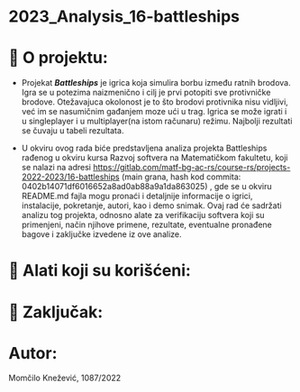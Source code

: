 # 2023_Analysis_16-battleships

# :memo: O projektu:
- Projekat ***Battleships*** je igrica koja simulira borbu između ratnih brodova. Igra se u potezima naizmenično i cilj je prvi potopiti sve protivničke brodove. Otežavajuca okolonost je to što brodovi protivnika nisu vidljivi, već im se nasumičnim gađanjem moze ući u trag. Igrica se može igrati i u singleplayer i u multiplayer(na istom računaru) režimu. Najbolji rezultati se čuvaju u tabeli rezultata.
  
- U okviru ovog rada biće predstavljena analiza projekta Battleships rađenog u okviru kursa Razvoj softvera na Matematičkom fakultetu, koji se nalazi na adresi https://gitlab.com/matf-bg-ac-rs/course-rs/projects-2022-2023/16-battleships (main grana, hash kod commita: 0402b14071df6016652a8ad0ab88a9a1da863025) , gde se u okviru README.md fajla mogu pronaći i detaljnije informacije o igrici, instalacije, pokretanje, autori, kao i demo snimak. Ovaj rad će sadržati analizu tog projekta, odnosno alate za verifikaciju softvera koji su primenjeni, način njihove primene, rezultate, eventualne pronađene bagove i zaključke izvedene iz ove analize.


# :wrench: Alati koji su korišćeni:




# :memo: Zaključak:


# Autor:
Momčilo Knežević, 1087/2022


